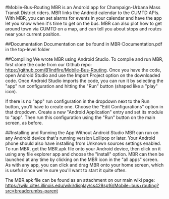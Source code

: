 #Mobile-Bus-Routing
MBR is an Android app for Champaign-Urbana Mass Transit District riders. MBR links the Android calendar to the CUMTD APIs.
With MBR, you can set alarms for events in your calendar and have the app let you know when it's time to get on the bus.
MBR can also plot how to get around town via CUMTD on a map, and can tell you about stops and routes near your current position.

##Documentation
Documentation can be found in MBR-Documentation.pdf in the top-level folder

##Compiling
We wrote MBR using Android Studio. To compile and run MBR, first clone the code from our Github repo: https://github.com/B1indfire/Mobile-Bus-Routing.
Once you have the code, open Android Studio and use the Import Project option on the downloaded code.
Once Android Studio imports the code, you can run it by selecting the "app" run configuration and hitting the "Run" button (shaped like a "play" icon).


If there is no "app" run configuration in the dropdown next to the Run button, you'll have to create one.
Choose the "Edit Configurations" option in that dropdown.
Create a new "Android Application" entry and set its module to "app".
Then run this configuration using the "Run" button on the main screen, as before.


##Installing and Running the App Without Android Studio
MBR can run on any Android device that's running version Lollipop or later. Your Android phone should also have installing from Unknown sources settings enabled.
To run MBR, get the MBR.apk file onto your Android device, then click on it using any file explorer app and choose the "install" option.
MBR can then be launched at any time by clicking on the MBR icon in the "all apps" screen.
As with any app, you can click and drag MBR onto your home screen, which is useful since we're sure you'll want to start it quite often.

The MBR.apk file can be found as an attachment on our main wiki page: https://wiki.cites.illinois.edu/wiki/display/cs428sp16/Mobile+bus+routing?src=breadcrumbs-parent
